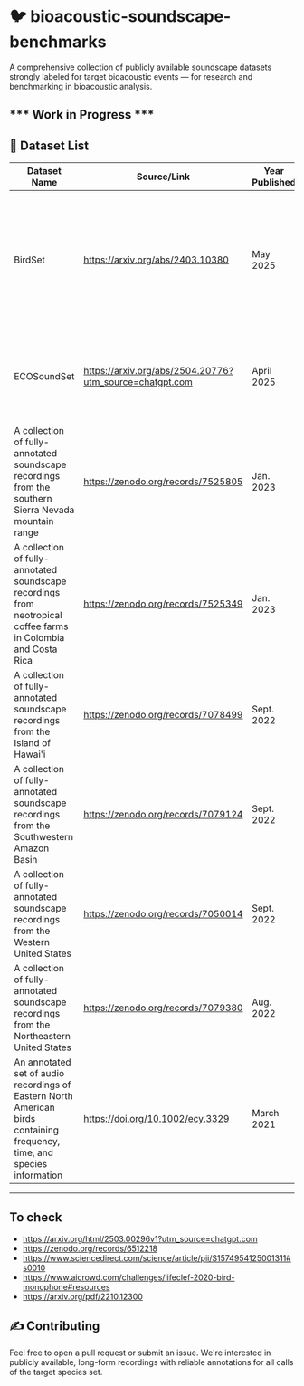 # 🐦 bioacoustic-soundscape-benchmarks
A comprehensive collection of publicly available soundscape datasets strongly labeled for target bioacoustic events — for research and benchmarking in bioacoustic analysis.

*** Work in Progress ***
---

## 📂 Dataset List
| Dataset Name        | Source/Link                 | Year Published | Description                                               | Authors |
|---------------------|-----------------------------|----------------|----------------------------------------------|--------|
| BirdSet             | https://arxiv.org/abs/2403.10380 | May 2025 | 6,800 recording hours from ~10,000 classes for training and more than 400 hours across eight evaluation datasets | Lukas Rauch, et al. |
| ECOSoundSet | https://arxiv.org/abs/2504.20776?utm_source=chatgpt.com | April 2025 | Mix of strong and weakly labeled recordings for 224 insect species | David Funosas, et al. |
| A collection of fully-annotated soundscape recordings from the southern Sierra Nevada mountain range  | https://zenodo.org/records/7525805 | Jan. 2023 | ~16.667 hours, 21 bird species  | Mary Clapp, et al. |
| A collection of fully-annotated soundscape recordings from neotropical coffee farms in Colombia and Costa Rica | https://zenodo.org/records/7525349 | Jan. 2023 | 34 hours, 89 bird species | Álvaro Vega-Hidalgo, et al. |
| A collection of fully-annotated soundscape recordings from the Island of Hawai'i  | https://zenodo.org/records/7078499 | Sept. 2022 | 51 hours, 27 bird species | Amanda Navine, et al. |
| A collection of fully-annotated soundscape recordings from the Southwestern Amazon Basin  | https://zenodo.org/records/7079124 | Sept. 2022 | 21 hours, 132 bird species | W. Alexander Hopping, Stefan Kahl, Holger Klinck |
| A collection of fully-annotated soundscape recordings from the Western United States  | https://zenodo.org/records/7050014 | Sept. 2022 | 33 hours, 56 bird species | Stefan Kahl, et al. |
| A collection of fully-annotated soundscape recordings from the Northeastern United States | https://zenodo.org/records/7079380 | Aug. 2022 | 285 hours, 81 bird species | Stefan Kahl, Russel Charif, Holger Klinck |
| An annotated set of audio recordings of Eastern North American birds containing frequency, time, and species information | https://doi.org/10.1002/ecy.3329 | March 2021 | 6.4 hours, 48 species | Lauren M. Chronister, Tessa A. Rhinehart, Aidan Place, Justin Kitzes |
---

## To check
* https://arxiv.org/html/2503.00296v1?utm_source=chatgpt.com
* https://zenodo.org/records/6512218
* https://www.sciencedirect.com/science/article/pii/S1574954125001311#s0010
* https://www.aicrowd.com/challenges/lifeclef-2020-bird-monophone#resources
* https://arxiv.org/pdf/2210.12300

## ✍️ Contributing

Feel free to open a pull request or submit an issue. We're interested in publicly available, long-form recordings with reliable annotations for all calls of the target species set.


